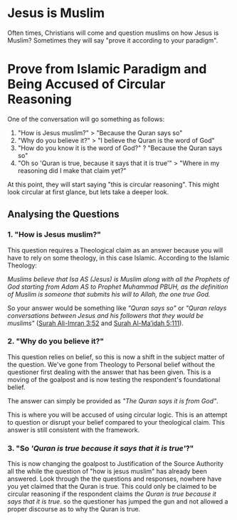 # Jesus is Muslim

Often times, Christians will come and question muslims on how Jesus is Muslim? Sometimes they will say "prove it according to your paradigm".

# Prove from Islamic Paradigm and Being Accused of Circular Reasoning
One of the conversation will go something as follows:

1. "How is Jesus muslim?" > "Because the Quran says so"   
2. "Why do you believe it?" > "I believe the Quran is the word of God"
3. "How do you know it is the word of God?" ? "Because the Quran says so"
4. "Oh so 'Quran is true, because it says that it is true'" > "Where in my reasoning did I make that claim yet?"

At this point, they will start saying "this is circular reasoning". This might look circular at first glance, but lets take a deeper look.

## Analysing the Questions
### 1. "How is Jesus muslim?"
This question requires a Theological claim as an answer because you will have to rely on some theology, in this case Islamic. According to the Islamic Theology:

_Muslims believe that Isa AS (Jesus) is Muslim along with all the Prophets of God starting from Adam AS to Prophet Muhammad PBUH, as the definition of Muslim is someone that submits his will to Allah, the one true God._

So your answer would be something like _"Quran says so"_ or _"Quran relays conversations between Jesus and his followers that they would be muslims"_ ([Surah Ali-Imran 3:52](https://quran.com/3/52) and [Surah Al-Ma’idah 5:111](https://quran.com/5/111)).

### 2. "Why do you believe it?"
This question relies on belief, so this is now a shift in the subject matter of the question. We've gone from Theology to Personal belief without the questioner first dealing with the answer that has been given. This is a moving of the goalpost and is now testing the respondent's foundational belief.

The answer can simply be provided as _"The Quran says it is from God"_.

This is where you will be accused of using circular logic. This is an attempt to question or disrupt your belief compared to your theological claim. This answer is still consistent with the framework.

### 3. "So _'Quran is true because it says that it is true'_?"
This is now changing the goalpost to Justification of the Source Authority all the while the question of "how is jesus muslim" has already been answered. Look through the the questions and responses, nowhere have you yet claimed that the Quran is true. This could only be claimed to be circular reasoning if the respondent claims _the Quran is true because it says that it is true_. so the questioner has jumped the gun and not allowed a proper discourse as to why the Quran is true.
